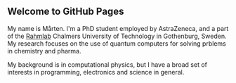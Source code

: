 ## Welcome to GitHub Pages

My name is Mårten. I'm a PhD student employed by AstraZeneca, and a part of the [Rahmlab](https://rahmlab.com/) Chalmers University of Technology in Gothenburg, Sweden. My research focuses on the use of quantum computers for solving prblems in chemistry and pharma.

My background is in computational physics, but I have a broad set of interests in programming, electronics and science in general.
